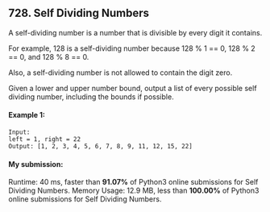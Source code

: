 ## 728. Self Dividing Numbers
A self-dividing number is a number that is divisible by every digit it contains.

For example, 128 is a self-dividing number because 128 % 1 == 0, 128 % 2 == 0, and 128 % 8 == 0.

Also, a self-dividing number is not allowed to contain the digit zero.

Given a lower and upper number bound, output a list of every possible self dividing number, including the bounds if possible.


#### Example 1:

```
Input: 
left = 1, right = 22
Output: [1, 2, 3, 4, 5, 6, 7, 8, 9, 11, 12, 15, 22]
```

#### My submission:
Runtime: 40 ms, faster than **91.07%** of Python3 online submissions for Self Dividing Numbers.
Memory Usage: 12.9 MB, less than **100.00%** of Python3 online submissions for Self Dividing Numbers.

